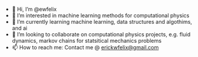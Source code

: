 - 👋 Hi, I’m @ewfelix
- 👀 I’m interested in machine learning methods for computational physics
- 🌱 I’m currently learning machine learning, data structures and algothims, and ai
- 💞️ I’m looking to collaborate on computational physics projects, e.g. fluid dynamics, markov chains for statsitical mechanics problems
- 📫 How to reach me: Contact me @ erickwfelix@gmail.com

<!---
ewfelix/ewfelix is a ✨ special ✨ repository because its `README.md` (this file) appears on your GitHub profile.
You can click the Preview link to take a look at your changes.
--->
